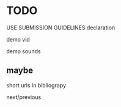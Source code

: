 # TODO

USE SUBMISSION GUIDELINES
    declaration

demo vid

demo sounds

## maybe

short urls in bibliograpy

next/previous
